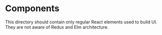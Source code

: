 Components
===
This directory should contain only regular React elements used to build UI. They are not aware of Redux and Elm architecture.
